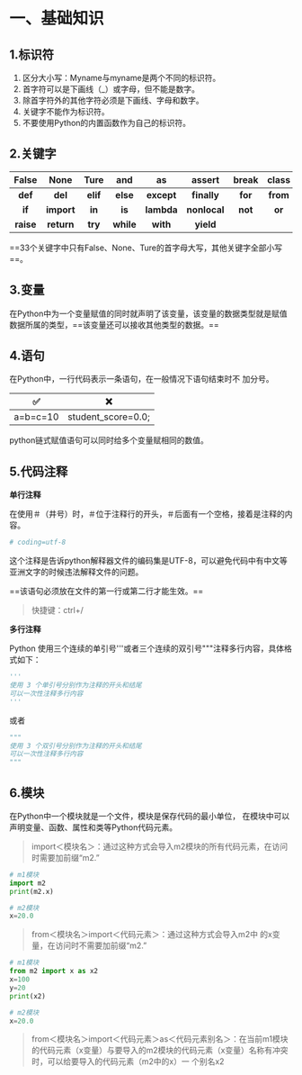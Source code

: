 # 一、基础知识

##  1.标识符

1.  区分大小写：Myname与myname是两个不同的标识符。
2.  首字符可以是下画线（_）或字母，但不能是数字。 
3.  除首字符外的其他字符必须是下画线、字母和数字。 
4.  关键字不能作为标识符。 
5.  不要使用Python的内置函数作为自己的标识符。

## 2.关键字

|   False   |    None    |   Ture   |    and    |     as     |    assert    |  break  |  class   |  continue  |
| :-------: | :--------: | :------: | :-------: | :--------: | :----------: | :-----: | :------: | :--------: |
|  **def**  |  **del**   | **elif** | **else**  | **except** | **finally**  | **for** | **from** | **global** |
|  **if**   | **import** |  **in**  |  **is**   | **lambda** | **nonlocal** | **not** |  **or**  |  **pass**  |
| **raise** | **return** | **try**  | **while** |  **with**  |  **yield**   |         |          |            |

==33个关键字中只有False、None、Ture的首字母大写，其他关键字全部小写==。



## 3.变量

在Python中为一个变量赋值的同时就声明了该变量，该变量的数据类型就是赋值数据所属的类型，==该变量还可以接收其他类型的数据。==

## 4.语句

在Python中，一行代码表示一条语句，在一般情况下语句结束时不 加分号。

|  **✅**   |         ❌          |
| :------: | :----------------: |
| a=b=c=10 | student_score=0.0; |

python链式赋值语句可以同时给多个变量赋相同的数值。

## 5.代码注释

**单行注释**

在使用＃（井号）时，＃位于注释行的开头，＃后面有一个空格，接着是注释的内容。

```python
# coding=utf-8
```

这个注释是告诉python解释器文件的编码集是UTF-8，可以避免代码中有中文等亚洲文字的时候违法解释文件的问题。

==该语句必须放在文件的第一行或第二行才能生效。==

> 快捷键：ctrl+/

**多行注释**

Python 使用三个连续的单引号'''或者三个连续的双引号"""注释多行内容，具体格式如下：

```python
'''
使用 3 个单引号分别作为注释的开头和结尾
可以一次性注释多行内容
'''
```

或者

```python
"""
使用 3 个双引号分别作为注释的开头和结尾
可以一次性注释多行内容
"""
```

## 6.模块

在Python中一个模块就是一个文件，模块是保存代码的最小单位， 在模块中可以声明变量、函数、属性和类等Python代码元素。

> import＜模块名＞：通过这种方式会导入m2模块的所有代码元素，在访问时需要加前缀“m2.”

```python
# m1模块
import m2
print(m2.x)
```

```python
# m2模块
x=20.0
```

> from＜模块名＞import＜代码元素＞：通过这种方式会导入m2中 的x变量，在访问时不需要加前缀“m2.”

```python
# m1模块
from m2 import x as x2
x=100
y=20
print(x2)
```

```python
# m2模块
x=20.0
```

> from＜模块名＞import＜代码元素＞as＜代码元素别名＞：在当前m1模块的代码元素（x变量）与要导入的m2模块的代码元素（x变量）名称有冲突时，可以给要导入的代码元素（m2中的x）一 个别名x2
